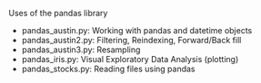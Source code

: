Uses of the pandas library

- pandas_austin.py: Working with pandas and datetime objects
- pandas_austin2.py: Filtering, Reindexing, Forward/Back fill
- pandas_austin3.py: Resampling
- pandas_iris.py: Visual Exploratory Data Analysis (plotting)
- pandas_stocks.py: Reading files using pandas
